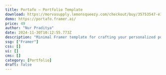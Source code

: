 ```yaml
---
title: Portafo — Portfolio Template
download: https://morvasupply.lemonsqueezy.com/checkout/buy/35753547-e1af-4664-9706-8269e9bb099e
demo: https://portafo.framer.ai/
price: 49
author: "Nur Praditya"
date: 2024-11-30T10:12:55.773Z
description: "Minimal Framer template for crafting your personalized portfolio website. Showcase your work effortlessly with this dynamic and visually stunning template."
ssg: ["Framer"]
css: []
ui: []
cms: []
category: [Portfolio]
draft: false
---
```

